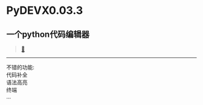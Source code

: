 # PyDEVX0.03.3
## 一个python代码编辑器 ##
>[🔗](https://github.com/Zhousheny-L/PyDEVX0.03.3/)<br />
----------------
不错的功能:<br />
  代码补全<br />
  语法高亮<br />
  终端<br />
  ...
